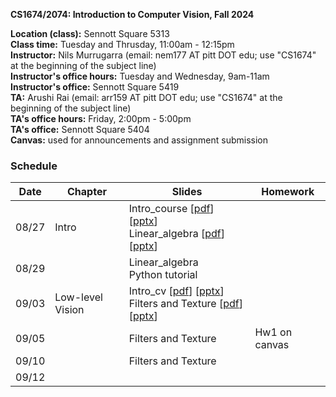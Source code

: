 
**CS1674/2074: Introduction to Computer Vision, Fall 2024**

**Location (class):** Sennott Square 5313<br>
**Class time:** Tuesday and Thrusday, 11:00am - 12:15pm<br>
**Instructor:** Nils Murrugarra (email: nem177 AT pitt DOT edu; use "CS1674" at the beginning of the subject line)<br>
**Instructor's office hours:** Tuesday and Wednesday, 9am-11am<br>
**Instructor's office:** Sennott Square 5419<br>
**TA:** Arushi Rai (email: arr159 AT pitt DOT edu; use "CS1674" at the beginning of the subject line)<br>
**TA's office hours:** Friday, 2:00pm - 5:00pm<br>
**TA's office:** Sennott Square 5404<br>
**Canvas:** used for announcements and assignment submission<br>

### Schedule

Date        | Chapter      | Slides       | Homework
----------- | -----------  | -----------  | -----------
08/27       | Intro        | Intro_course [[pdf](https://sites.pitt.edu/~nem177/courses/fall24_cs1674/lec_1.intro_course.pdf)] [[pptx](https://sites.pitt.edu/~nem177/courses/fall24_cs1674/lec_1.intro_course.pptx)]<br> Linear_algebra [[pdf](https://sites.pitt.edu/~nem177/courses/fall24_cs1674/lec_1.linear_algebra.pdf)] [[pptx](https://sites.pitt.edu/~nem177/courses/fall24_cs1674/lec_1.linear_algebra.pptx)]             |
08/29       |              | Linear_algebra<br> Python tutorial             |
09/03       | Low-level Vision             | Intro_cv [[pdf](https://sites.pitt.edu/~nem177/courses/fall24_cs1674/lec_2.intro_cv.pdf)] [[pptx](https://sites.pitt.edu/~nem177/courses/fall24_cs1674/lec_2.intro_cv.pptx)]<br> Filters and Texture [[pdf](https://sites.pitt.edu/~nem177/courses/fall24_cs1674/lec_3.filters.pdf)] [[pptx](https://sites.pitt.edu/~nem177/courses/fall24_cs1674/lec_3.filters.pptx)]              |
09/05       |              | Filters and Texture              | Hw1 on canvas
09/10       |              | Filters and Texture              |
09/12       |              |               |


